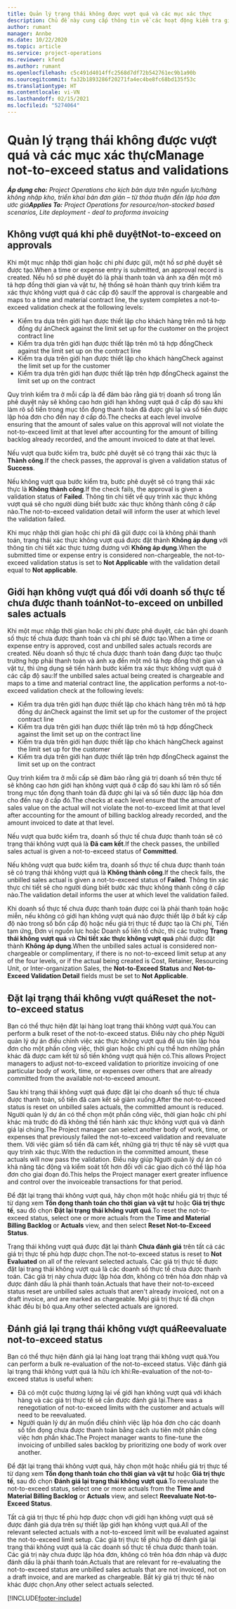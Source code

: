 ```yaml
---
title: Quản lý trạng thái không được vượt quá và các mục xác thực
description: Chủ đề này cung cấp thông tin về các hoạt động kiểm tra giới hạn không vượt quá được thực hiện trong Project Operations.
author: rumant
manager: Annbe
ms.date: 10/22/2020
ms.topic: article
ms.service: project-operations
ms.reviewer: kfend
ms.author: rumant
ms.openlocfilehash: c5c491d4014ffc2568d7df72b542761ec9b1a90b
ms.sourcegitcommit: fa32b1893286f20271fa4ec4be8fc68bd135f53c
ms.translationtype: HT
ms.contentlocale: vi-VN
ms.lasthandoff: 02/15/2021
ms.locfileid: "5274064"
---
```

# <a name="manage-not-to-exceed-status-and-validations"></a><span data-ttu-id="d0231-103">Quản lý trạng thái không được vượt quá và các mục xác thực</span><span class="sxs-lookup"><span data-stu-id="d0231-103">Manage not-to-exceed status and validations</span></span> 

<span data-ttu-id="d0231-104">_**Áp dụng cho:** Project Operations cho kịch bản dựa trên nguồn lực/hàng không nhập kho, triển khai bản đơn giản – từ thỏa thuận đến lập hóa đơn ước giá_</span><span class="sxs-lookup"><span data-stu-id="d0231-104">_**Applies To:** Project Operations for resource/non-stocked based scenarios, Lite deployment - deal to proforma invoicing_</span></span>

## <a name="not-to-exceed-on-approvals"></a><span data-ttu-id="d0231-105">Không vượt quá khi phê duyệt</span><span class="sxs-lookup"><span data-stu-id="d0231-105">Not-to-exceed on approvals</span></span>

<span data-ttu-id="d0231-106">Khi một mục nhập thời gian hoặc chi phí được gửi, một hồ sơ phê duyệt sẽ được tạo.</span><span class="sxs-lookup"><span data-stu-id="d0231-106">When a time or expense entry is submitted, an approval record is created.</span></span> <span data-ttu-id="d0231-107">Nếu hồ sơ phê duyệt đó là phải thanh toán và ánh xạ đến một mô tả hợp đồng thời gian và vật tư, hệ thống sẽ hoàn thành quy trình kiểm tra xác thực không vượt quá ở các cấp độ sau:</span><span class="sxs-lookup"><span data-stu-id="d0231-107">If the approval is chargeable and maps to a time and material contract line, the system completes a not-to-exceed validation check at the following levels:</span></span>

  - <span data-ttu-id="d0231-108">Kiểm tra dựa trên giới hạn được thiết lập cho khách hàng trên mô tả hợp đồng dự án</span><span class="sxs-lookup"><span data-stu-id="d0231-108">Check against the limit set up for the customer on the project contract line</span></span>
  - <span data-ttu-id="d0231-109">Kiểm tra dựa trên giới hạn được thiết lập trên mô tả hợp đồng</span><span class="sxs-lookup"><span data-stu-id="d0231-109">Check against the limit set up on the contract line</span></span>
  - <span data-ttu-id="d0231-110">Kiểm tra dựa trên giới hạn được thiết lập cho khách hàng</span><span class="sxs-lookup"><span data-stu-id="d0231-110">Check against the limit set up for the customer</span></span>
  - <span data-ttu-id="d0231-111">Kiểm tra dựa trên giới hạn được thiết lập trên hợp đồng</span><span class="sxs-lookup"><span data-stu-id="d0231-111">Check against the limit set up on the contract</span></span>

<span data-ttu-id="d0231-112">Quy trình kiểm tra ở mỗi cấp là để đảm bảo rằng giá trị doanh số trong lần phê duyệt này sẽ không cao hơn giới hạn không vượt quá ở cấp đó sau khi làm rõ số tiền trong mục tồn đọng thanh toán đã được ghi lại và số tiền được lập hóa đơn cho đến nay ở cấp đó.</span><span class="sxs-lookup"><span data-stu-id="d0231-112">The checks at each level involve ensuring that the amount of sales value on this approval will not violate the not-to-exceed limit at that level after accounting for the amount of billing backlog already recorded, and the amount invoiced to date at that level.</span></span>

<span data-ttu-id="d0231-113">Nếu vượt qua bước kiểm tra, bước phê duyệt sẽ có trạng thái xác thực là **Thành công**.</span><span class="sxs-lookup"><span data-stu-id="d0231-113">If the check passes, the approval is given a validation status of **Success**.</span></span>

<span data-ttu-id="d0231-114">Nếu không vượt qua bước kiểm tra, bước phê duyệt sẽ có trạng thái xác thực là **Không thành công**.</span><span class="sxs-lookup"><span data-stu-id="d0231-114">If the check fails, the approval is given a validation status of **Failed**.</span></span> <span data-ttu-id="d0231-115">Thông tin chi tiết về quy trình xác thực không vượt quá sẽ cho người dùng biết bước xác thực không thành công ở cấp nào.</span><span class="sxs-lookup"><span data-stu-id="d0231-115">The not-to-exceed validation detail will inform the user at which level the validation failed.</span></span>

<span data-ttu-id="d0231-116">Khi mục nhập thời gian hoặc chi phí đã gửi được coi là không phải thanh toán, trạng thái xác thực không vượt quá được đặt thành **Không áp dụng** với thông tin chi tiết xác thực tương đương với **Không áp dụng**.</span><span class="sxs-lookup"><span data-stu-id="d0231-116">When the submitted time or expense entry is considered non-chargeable, the not-to-exceed validation status is set to **Not Applicable** with the validation detail equal to **Not applicable**.</span></span>

## <a name="not-to-exceed-on-unbilled-sales-actuals"></a><span data-ttu-id="d0231-117">Giới hạn không vượt quá đối với doanh số thực tế chưa được thanh toán</span><span class="sxs-lookup"><span data-stu-id="d0231-117">Not-to-exceed on unbilled sales actuals</span></span>

<span data-ttu-id="d0231-118">Khi một mục nhập thời gian hoặc chi phí được phê duyệt, các bản ghi doanh số thực tế chưa được thanh toán và chi phí sẽ được tạo.</span><span class="sxs-lookup"><span data-stu-id="d0231-118">When a time or expense entry is approved, cost and unbilled sales actuals records are created.</span></span> <span data-ttu-id="d0231-119">Nếu doanh số thực tế chưa được thanh toán đang được tạo thuộc trường hợp phải thanh toán và ánh xạ đến một mô tả hợp đồng thời gian và vật tư, thì ứng dụng sẽ tiến hành bước kiểm tra xác thực không vượt quá ở các cấp độ sau:</span><span class="sxs-lookup"><span data-stu-id="d0231-119">If the unbilled sales actual being created is chargeable and maps to a time and material contract line, the application performs a not-to-exceed validation check at the following levels:</span></span>

  - <span data-ttu-id="d0231-120">Kiểm tra dựa trên giới hạn được thiết lập cho khách hàng trên mô tả hợp đồng dự án</span><span class="sxs-lookup"><span data-stu-id="d0231-120">Check against the limit set up for the customer of the project contract line</span></span>
  - <span data-ttu-id="d0231-121">Kiểm tra dựa trên giới hạn được thiết lập trên mô tả hợp đồng</span><span class="sxs-lookup"><span data-stu-id="d0231-121">Check against the limit set up on the contract line</span></span>
  - <span data-ttu-id="d0231-122">Kiểm tra dựa trên giới hạn được thiết lập cho khách hàng</span><span class="sxs-lookup"><span data-stu-id="d0231-122">Check against the limit set up for the customer</span></span>
  - <span data-ttu-id="d0231-123">Kiểm tra dựa trên giới hạn được thiết lập trên hợp đồng</span><span class="sxs-lookup"><span data-stu-id="d0231-123">Check against the limit set up on the contract</span></span>

<span data-ttu-id="d0231-124">Quy trình kiểm tra ở mỗi cấp sẽ đảm bảo rằng giá trị doanh số trên thực tế sẽ không cao hơn giới hạn không vượt quá ở cấp đó sau khi làm rõ số tiền trong mục tồn đọng thanh toán đã được ghi lại và số tiền được lập hóa đơn cho đến nay ở cấp đó.</span><span class="sxs-lookup"><span data-stu-id="d0231-124">The checks at each level ensure that the amount of sales value on the actual will not violate the not-to-exceed limit at that level after accounting for the amount of billing backlog already recorded, and the amount invoiced to date at that level.</span></span>

<span data-ttu-id="d0231-125">Nếu vượt qua bước kiểm tra, doanh số thực tế chưa được thanh toán sẽ có trạng thái không vượt quá là **Đã cam kết**.</span><span class="sxs-lookup"><span data-stu-id="d0231-125">If the check passes, the unbilled sales actual is given a not-to-exceed status of **Committed**.</span></span>

<span data-ttu-id="d0231-126">Nếu không vượt qua bước kiểm tra, doanh số thực tế chưa được thanh toán sẽ có trạng thái không vượt quá là **Không thành công**.</span><span class="sxs-lookup"><span data-stu-id="d0231-126">If the check fails, the unbilled sales actual is given a not-to-exceed status of **Failed**.</span></span> <span data-ttu-id="d0231-127">Thông tin xác thực chi tiết sẽ cho người dùng biết bước xác thực không thành công ở cấp nào.</span><span class="sxs-lookup"><span data-stu-id="d0231-127">The validation detail informs the user at which level the validation failed.</span></span>

<span data-ttu-id="d0231-128">Khi doanh số thực tế chưa được thanh toán được coi là phải thanh toán hoặc miễn, nếu không có giới hạn không vượt quá nào được thiết lập ở bất kỳ cấp độ nào trong số bốn cấp độ hoặc nếu giá trị thực tế được tạo là Chi phí, Tiền tạm ứng, Đơn vị nguồn lực hoặc Doanh số liên tổ chức, thì các trường **Trạng thái không vượt quá** và **Chi tiết xác thực không vượt quá** phải được đặt thành **Không áp dụng**.</span><span class="sxs-lookup"><span data-stu-id="d0231-128">When the unbilled sales actual is considered non-chargeable or complimentary, if there is no not-to-exceed limit setup at any of the four levels, or if the actual being created is Cost, Retainer, Resourcing Unit, or Inter-organization Sales, the **Not-to-Exceed Status** and **Not-to-Exceed Validation Detail** fields must be set to **Not Applicable**.</span></span>

## <a name="reset-the-not-to-exceed-status"></a><span data-ttu-id="d0231-129">Đặt lại trạng thái không vượt quá</span><span class="sxs-lookup"><span data-stu-id="d0231-129">Reset the not-to-exceed status</span></span>

<span data-ttu-id="d0231-130">Bạn có thể thực hiện đặt lại hàng loạt trạng thái không vượt quá.</span><span class="sxs-lookup"><span data-stu-id="d0231-130">You can perform a bulk reset of the not-to-exceed status.</span></span> <span data-ttu-id="d0231-131">Điều này cho phép Người quản lý dự án điều chỉnh việc xác thực không vượt quá để ưu tiên lập hóa đơn cho một phần công việc, thời gian hoặc chi phí cụ thể hơn những phần khác đã được cam kết từ số tiền không vượt quá hiện có.</span><span class="sxs-lookup"><span data-stu-id="d0231-131">This allows Project managers to adjust not-to-exceed validation to prioritize invoicing of one particular body of work, time, or expenses over others that are already committed from the available not-to-exceed amount.</span></span>

<span data-ttu-id="d0231-132">Sau khi trạng thái không vượt quá được đặt lại cho doanh số thực tế chưa được thanh toán, số tiền đã cam kết sẽ giảm xuống.</span><span class="sxs-lookup"><span data-stu-id="d0231-132">After the not-to-exceed status is reset on unbilled sales actuals, the committed amount is reduced.</span></span> <span data-ttu-id="d0231-133">Người quản lý dự án có thể chọn một phần công việc, thời gian hoặc chi phí khác mà trước đó đã không thế tiến hành xác thực không vượt quá và đánh giá lại chúng.</span><span class="sxs-lookup"><span data-stu-id="d0231-133">The Project manager can select another body of work, time, or expenses that previously failed the not-to-exceed validation and reevaluate them.</span></span> <span data-ttu-id="d0231-134">Với việc giảm số tiền đã cam kết, những giá trị thực tế này sẽ vượt qua quy trình xác thực.</span><span class="sxs-lookup"><span data-stu-id="d0231-134">With the reduction in the committed amount, these actuals will now pass the validation.</span></span> <span data-ttu-id="d0231-135">Điều này giúp Người quản lý dự án có khả năng tác động và kiểm soát tốt hơn đối với các giao dịch có thể lập hóa đơn cho giai đoạn đó.</span><span class="sxs-lookup"><span data-stu-id="d0231-135">This helps the Project manager exert greater influence and control over the invoiceable transactions for that period.</span></span>

<span data-ttu-id="d0231-136">Để đặt lại trạng thái không vượt quá, hãy chọn một hoặc nhiều giá trị thực tế từ dạng xem **Tồn đọng thanh toán cho thời gian và vật tư** hoặc **Giá trị thực tế**, sau đó chọn **Đặt lại trạng thái không vượt quá**.</span><span class="sxs-lookup"><span data-stu-id="d0231-136">To reset the not-to-exceed status, select one or more actuals from the **Time and Material Billing Backlog** or **Actuals** view, and then select **Reset Not-to-Exceed Status**.</span></span>

<span data-ttu-id="d0231-137">Trạng thái không vượt quá được đặt lại thành **Chưa đánh giá** trên tất cả các giá trị thực tế phù hợp được chọn.</span><span class="sxs-lookup"><span data-stu-id="d0231-137">The not-to-exceed status is reset to **Not Evaluated** on all of the relevant selected actuals.</span></span> <span data-ttu-id="d0231-138">Các giá trị thực tế được đặt lại trạng thái không vượt quá là các doanh số thực tế chưa được thanh toán. Các giá trị này chưa được lập hóa đơn, không có trên hóa đơn nháp và được đánh dấu là phải thanh toán.</span><span class="sxs-lookup"><span data-stu-id="d0231-138">Actuals that have their not-to-exceed status reset are unbilled sales actuals that aren't already invoiced, not on a draft invoice, and are marked as chargeable.</span></span> <span data-ttu-id="d0231-139">Mọi giá trị thực tế đã chọn khác đều bị bỏ qua.</span><span class="sxs-lookup"><span data-stu-id="d0231-139">Any other selected actuals are ignored.</span></span>

## <a name="reevaluate-not-to-exceed-status"></a><span data-ttu-id="d0231-140">Đánh giá lại trạng thái không vượt quá</span><span class="sxs-lookup"><span data-stu-id="d0231-140">Reevaluate not-to-exceed status</span></span>

<span data-ttu-id="d0231-141">Bạn có thể thực hiện đánh giá lại hàng loạt trạng thái không vượt quá.</span><span class="sxs-lookup"><span data-stu-id="d0231-141">You can perform a bulk re-evaluation of the not-to-exceed status.</span></span> <span data-ttu-id="d0231-142">Việc đánh giá lại trạng thái không vượt quá là hữu ích khi:</span><span class="sxs-lookup"><span data-stu-id="d0231-142">Re-evaluation of the not-to-exceed status is useful when:</span></span>

  - <span data-ttu-id="d0231-143">Đã có một cuộc thương lượng lại về giới hạn không vượt quá với khách hàng và các giá trị thực tế sẽ cần được đánh giá lại.</span><span class="sxs-lookup"><span data-stu-id="d0231-143">There was a renegotiation of not-to-exceed limits with the customer and actuals will need to be reevaluated.</span></span>
  - <span data-ttu-id="d0231-144">Người quản lý dự án muốn điều chỉnh việc lập hóa đơn cho các doanh số tồn đọng chưa được thanh toán bằng cách ưu tiên một phần công việc hơn phần khác.</span><span class="sxs-lookup"><span data-stu-id="d0231-144">The Project manager wants to fine-tune the invoicing of unbilled sales backlog by prioritizing one body of work over another.</span></span>

<span data-ttu-id="d0231-145">Để đặt lại trạng thái không vượt quá, hãy chọn một hoặc nhiều giá trị thực tế từ dạng xem **Tồn đọng thanh toán cho thời gian và vật tư** hoặc **Giá trị thực tế**, sau đó chọn **Đánh giá lại trạng thái không vượt quá**.</span><span class="sxs-lookup"><span data-stu-id="d0231-145">To reevaluate the not-to-exceed status, select one or more actuals from the **Time and Material Billing Backlog** or **Actuals** view, and select **Reevaluate Not-to-Exceed Status**.</span></span>

<span data-ttu-id="d0231-146">Tất cả giá trị thực tế phù hợp được chọn với giới hạn không vượt quá sẽ được đánh giá dựa trên sự thiết lập giới hạn không vượt quá.</span><span class="sxs-lookup"><span data-stu-id="d0231-146">All of the relevant selected actuals with a not-to-exceed limit will be evaluated against the not-to-exceed limit setup.</span></span> <span data-ttu-id="d0231-147">Các giá trị thực tế phù hợp để đánh giá lại trạng thái không vượt quá là các doanh số thực tế chưa được thanh toán. Các giá trị này chưa được lập hóa đơn, không có trên hóa đơn nháp và được đánh dấu là phải thanh toán.</span><span class="sxs-lookup"><span data-stu-id="d0231-147">Actuals that are relevant for re-evaluating the not-to-exceed status are unbilled sales actuals that are not invoiced, not on a draft invoice, and are marked as chargeable.</span></span> <span data-ttu-id="d0231-148">Bất kỳ giá trị thực tế nào khác được chọn.</span><span class="sxs-lookup"><span data-stu-id="d0231-148">Any other select actuals selected.</span></span>


[!INCLUDE[footer-include](../../includes/footer-banner.md)]